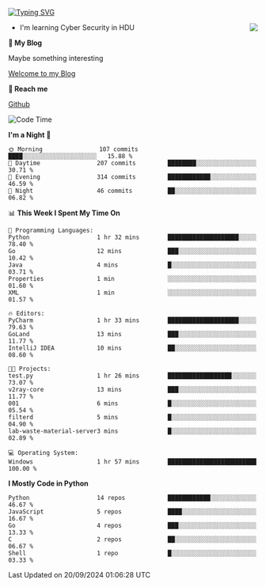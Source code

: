 [![Typing SVG](https://readme-typing-svg.herokuapp.com?font=Fira+Code&pause=1000&random=false&width=450&height=60&lines=Hello+%F0%9F%91%8B%F0%9F%8F%BB;I'm+JBNRZ)](https://git.io/typing-svg)

<a href="#">
  <img align="right" src="https://github-readme-stats.vercel.app/api?username=JBNRZ&show_icons=true&bg_color=15,f2f7fd,E0EAFC" />
</a>

- I'm learning Cyber Security in HDU

 **🌱 My Blog**

Maybe something interesting

[Welcome to my Blog](https://jbnrz.com.cn/)

 **💬 Reach me** 

[Github](https://github.com/JBNRZ)


<!--START_SECTION:waka-->
![Code Time](http://img.shields.io/badge/Code%20Time-662%20hrs-blue)

**I'm a Night 🦉** 

```text
🌞 Morning                107 commits         ████░░░░░░░░░░░░░░░░░░░░░   15.88 % 
🌆 Daytime                207 commits         ████████░░░░░░░░░░░░░░░░░   30.71 % 
🌃 Evening                314 commits         ████████████░░░░░░░░░░░░░   46.59 % 
🌙 Night                  46 commits          ██░░░░░░░░░░░░░░░░░░░░░░░   06.82 % 
```


📊 **This Week I Spent My Time On** 

```text
💬 Programming Languages: 
Python                   1 hr 32 mins        ████████████████████░░░░░   78.40 % 
Go                       12 mins             ███░░░░░░░░░░░░░░░░░░░░░░   10.42 % 
Java                     4 mins              █░░░░░░░░░░░░░░░░░░░░░░░░   03.71 % 
Properties               1 min               ░░░░░░░░░░░░░░░░░░░░░░░░░   01.60 % 
XML                      1 min               ░░░░░░░░░░░░░░░░░░░░░░░░░   01.57 % 

🔥 Editors: 
PyCharm                  1 hr 33 mins        ████████████████████░░░░░   79.63 % 
GoLand                   13 mins             ███░░░░░░░░░░░░░░░░░░░░░░   11.77 % 
IntelliJ IDEA            10 mins             ██░░░░░░░░░░░░░░░░░░░░░░░   08.60 % 

🐱‍💻 Projects: 
test.py                  1 hr 26 mins        ██████████████████░░░░░░░   73.07 % 
v2ray-core               13 mins             ███░░░░░░░░░░░░░░░░░░░░░░   11.77 % 
001                      6 mins              █░░░░░░░░░░░░░░░░░░░░░░░░   05.54 % 
filterd                  5 mins              █░░░░░░░░░░░░░░░░░░░░░░░░   04.90 % 
lab-waste-material-server3 mins              █░░░░░░░░░░░░░░░░░░░░░░░░   02.89 % 

💻 Operating System: 
Windows                  1 hr 57 mins        █████████████████████████   100.00 % 
```

**I Mostly Code in Python** 

```text
Python                   14 repos            ████████████░░░░░░░░░░░░░   46.67 % 
JavaScript               5 repos             ████░░░░░░░░░░░░░░░░░░░░░   16.67 % 
Go                       4 repos             ███░░░░░░░░░░░░░░░░░░░░░░   13.33 % 
C                        2 repos             ██░░░░░░░░░░░░░░░░░░░░░░░   06.67 % 
Shell                    1 repo              █░░░░░░░░░░░░░░░░░░░░░░░░   03.33 % 
```




 Last Updated on 20/09/2024 01:06:28 UTC
<!--END_SECTION:waka-->
